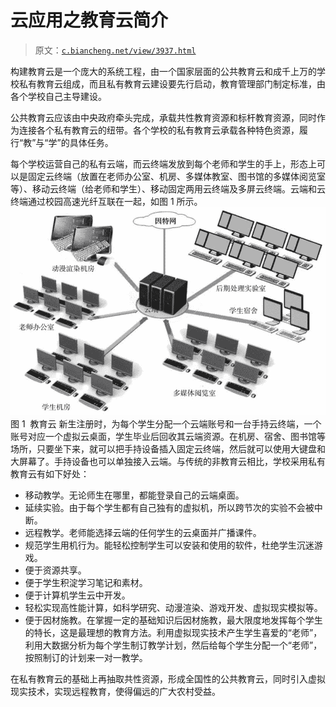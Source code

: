 # 云应用之教育云简介

> 原文：[`c.biancheng.net/view/3937.html`](http://c.biancheng.net/view/3937.html)

构建教育云是一个庞大的系统工程，由一个国家层面的公共教育云和成千上万的学校私有教育云组成，而且私有教育云建设要先行启动，教育管理部门制定标准，由各个学校自己主导建设。

公共教育云应该由中央政府牵头完成，承载共性教育资源和标杆教育资源，同时作为连接各个私有教育云的纽带。各个学校的私有教育云承载各种特色资源，履行“教”与“学”的具体任务。

每个学校运营自己的私有云端，而云终端发放到每个老师和学生的手上，形态上可以是固定云终端（放置在老师办公室、机房、多媒体教室、图书馆的多媒体阅览室等）、移动云终端（给老师和学生）、移动固定两用云终端及多屏云终端。云端和云终端通过校园高速光纤互联在一起，如图 1 所示。![教育云](img/44af424d191d0167fa653e48ab20cc90.png)
图 1  教育云
新生注册时，为每个学生分配一个云端账号和一台手持云终端，一个账号对应一个虚拟云桌面，学生毕业后回收其云端资源。在机房、宿舍、图书馆等场所，只要坐下来，就可以把手持设备插入固定云终端，然后就可以使用大键盘和大屏幕了。手持设备也可以单独接入云端。与传统的非教育云相比，学校采用私有教育云有如下好处：

*   移动教学。无论师生在哪里，都能登录自己的云端桌面。
*   延续实验。由于每个学生都有自己独有的虚拟机，所以跨节次的实验不会被中断。
*   远程教学。老师能选择云端的任何学生的云桌面并广播课件。
*   规范学生用机行为。能轻松控制学生可以安装和使用的软件，杜绝学生沉迷游戏。
*   便于资源共享。
*   便于学生积淀学习笔记和素材。
*   便于计算机学生云中开发。
*   轻松实现高性能计算，如科学研究、动漫渲染、游戏开发、虚拟现实模拟等。
*   便于因材施教。在掌握一定的基础知识后因材施教，最大限度地发挥每个学生的特长，这是最理想的教育方法。利用虚拟现实技术产生学生喜爱的“老师”，利用大数据分析为每个学生制订教学计划，然后给每个学生分配一个“老师”，按照制订的计划来一对一教学。

在私有教育云的基础上再抽取共性资源，形成全国性的公共教育云，同时引入虚拟现实技术，实现远程教育，使得偏远的广大农村受益。